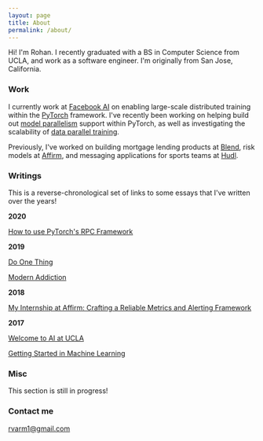 ```yaml
---
layout: page
title: About
permalink: /about/
---
```



Hi! I'm Rohan. I recently graduated with a BS in Computer Science from UCLA, and work as a software engineer. I'm originally from San Jose, California.

### Work

I currently work at [Facebook AI](http://ai.facebook.com/) on enabling large-scale distributed training within the [PyTorch](https://pytorch.org/) framework. I've recently been working on helping build out [model parallelism](https://pytorch.org/tutorials/intermediate/rpc_param_server_tutorial.html) support within PyTorch, as well as investigating the scalability of [data parallel training](https://arxiv.org/abs/2006.15704). 

Previously, I've worked on building mortgage lending products at [Blend](https://blend.com), risk models at [Affirm](https://affirm.com), and messaging applications for sports teams at [Hudl](https://hudl.com). 

### Writings

This is a reverse-chronological set of links to some essays that I've written over the years!

**2020**

[How to use PyTorch's RPC Framework](https://pytorch.org/tutorials/intermediate/rpc_param_server_tutorial.html)

**2019**

[Do One Thing](https://rohanvarma.me/essays/one_thing)

[Modern Addiction](https://rohanvarma.me/essays/addiction)

**2018**

[My Internship at Affirm: Crafting a Reliable Metrics and Alerting Framework](https://tech.affirm.com/my-internship-at-affirm-crafting-a-reliable-metrics-and-alerting-framework-35c85eabaddf?source=your_stories_page---------------------------)


**2017**

[Welcome to AI at UCLA](https://medium.com/techatucla/welcome-to-ai-at-ucla-f10927043301)

[Getting Started in Machine Learning](https://medium.com/techatucla/getting-started-in-machine-learning-c68bdd739c44)

### Misc

This section is still in progress!

### Contact me

[rvarm1@gmail.com](mailto:rvarm1@gmail.com)
